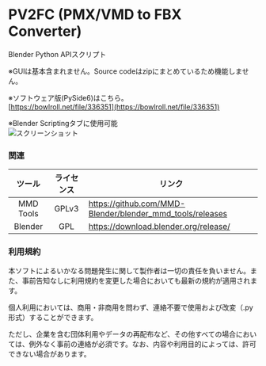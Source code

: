 # PV2FC (PMX/VMD to FBX Converter)

Blender Python APIスクリプト

※GUIは基本含まれません。Source codeはzipにまとめているため機能しません。

※ソフトウェア版(PySide6)はこちら。<br/>
[https://bowlroll.net/file/336351](https://bowlroll.net/file/336351)

※Blender Scriptingタブに使用可能<br/>
![スクリーンショット](https://github.com/user-attachments/assets/813fda16-2e09-4e3b-bd59-b64c61c41932)

### 関連

| ツール | ライセンス | リンク |
|:---:|:---:|---|
| MMD Tools | GPLv3 | https://github.com/MMD-Blender/blender_mmd_tools/releases |
| Blender | GPL | https://download.blender.org/release/ |

### 利用規約
本ソフトによるいかなる問題発生に関して製作者は一切の責任を負いません。また、事前告知なしに利用規約を変更した場合においても最新の規約が適用されます。

個人利用においては、商用・非商用を問わず、連絡不要で使用および改変（.py形式）することができます。

ただし、企業を含む団体利用やデータの再配布など、その他すべての場合においては、例外なく事前の連絡が必須です。なお、内容や利用目的によっては、許可できない場合があります。
